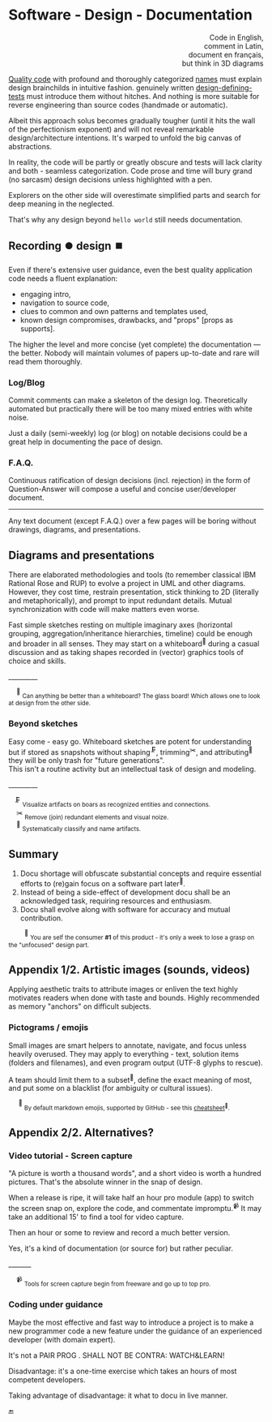 # Software - Design - Documentation

<p dir="rtl">,Code in English<br/>,comment in Latin<br/>,document en français<br/>but think in 3D diagrams</p>

[Quality code](../../QA/README+/code-quality.md) with profound and thoroughly categorized [names](../../~design/names) must explain design brainchilds in intuitive fashion. genuinely written [design-defining-tests](../../~design/drive/) must introduce them without hitches. And nothing is more suitable for reverse engineering than source codes (handmade or automatic). 

Albeit this approach solus becomes gradually tougher (until it hits the wall of the perfectionism exponent) and will not reveal remarkable design/architecture intentions. It's warped to unfold the big canvas of abstractions.

In reality, the code will be partly or greatly obscure and tests will lack clarity and both - seamless categorization. 
Code prose and time will bury grand (no sarcasm) design decisions unless highlighted with a pen. 

Explorers on the other side will overestimate simplified parts and search for deep meaning in the neglected.

That's why any design beyond `hello world` still needs documentation.

## Recording ⏺️ design ⏹️

Even if there's extensive user guidance, even the best quality application code needs a fluent explanation: 

* engaging intro,
* navigation to source code,
* clues to common and own patterns and templates used,
* known design compromises, drawbacks, and "props" [props as supports].

The higher the level and more concise (yet complete) the documentation &mdash; the better. Nobody will maintain volumes of papers up-to-date and rare will read them thoroughly.

### Log/Blog

Commit comments can make a skeleton of the design log. Theoretically automated but practically there will be too many mixed entries with white noise.

Just a daily (semi-weekly) log (or blog) on notable decisions could be a great help in documenting the pace of design. 

### F.A.Q.

Continuous ratification of design decisions (incl. rejection) in the form of Question-Answer will compose a useful and concise user/developer document. 

---

Any text document (except F.A.Q.) over a few pages will be boring without drawings, diagrams, and presentations.

## Diagrams and presentations

There are elaborated methodologies and tools (to remember classical IBM Rational Rose and RUP) to evolve a project in UML and other diagrams. 
However, they cost time, restrain presentation, stick thinking to 2D (literally and metaphorically), and prompt to input redundant details. Mutual synchronization with code will make matters even worse.

Fast simple sketches resting on multiple imaginary axes (horizontal grouping, aggregation/inheritance hierarchies, timeline) could be enough and broader in all senses. 
They may start on a whiteboard<sup>🔲</sup> during a casual discussion and as taking shapes recorded in (vector) graphics tools of choice and skills. 

\_________

&nbsp;&nbsp;&nbsp;&nbsp;<sup>🔲</sup> <sub>Can anything be better than a whiteboard? The glass board! Which allows one to look at design from the other side.</sub>

### Beyond sketches

Easy come - easy go. 
Whiteboard sketches are potent for understanding but if stored as snapshots without shaping<sup>🗜️</sup>, trimming<sup>✂️</sup>, and attributing<sup>🍒</sup> they will be only trash for "future generations".\
This isn't a routine activity but an intellectual task of design and modeling.

\_________

&nbsp;&nbsp;&nbsp;<sup>🗜️</sup> <sub>Visualize artifacts on boars as recognized entities and connections.</sub>\
&nbsp;&nbsp;&nbsp;&nbsp;<sup>✂️</sup> <sub>Remove (join) redundant elements and visual noize.</sub>\
&nbsp;&nbsp;&nbsp;&nbsp;<sup>🍒</sup> <sub>Systematically classify and name artifacts.</sub>

## Summary

1. Docu shortage will obfuscate substantial concepts and require essential efforts to (re)gain focus on a software part later<sup>🔖</sup>.  
2. Instead of being a side-effect of development docu shall be an acknowledged task, requiring resources and enthusiasm.
3. Docu shall evolve along with software for accuracy and mutual contribution.

&nbsp;&nbsp;&nbsp;&nbsp;&nbsp;&nbsp;&nbsp;&nbsp;<sup>🔖</sup> <sub>You are self the consumer&nbsp;**#1** of this product - it's only a week to lose a grasp on the "unfocused" design part.</sub>

## Appendix 1/2. Artistic images (sounds, videos)

Applying aesthetic traits to attribute images or enliven the text highly motivates readers when done with taste and bounds. Highly recommended as memory "anchors" on difficult subjects.

### Pictograms / emojis

Small images are smart helpers to annotate, navigate, and focus unless heavily overused. They may apply to everything - text, solution items (folders and filenames), and even program output (UTF-8 glyphs to rescue).

A team should limit them to a subset<sup>🍋</sup>, define the exact meaning of most, and put some on a blacklist (for ambiguity or cultural issues).

&nbsp;&nbsp;&nbsp;&nbsp;&nbsp;<sup>🍋</sup> <sub>By default markdown emojis, supported by GitHub  - see this [cheatsheet](https://github.com/ikatyang/emoji-cheat-sheet/blob/master/README.md)<sup>🔗</sup>.</sub>


## Appendix 2/2. Alternatives?

### Video tutorial - Screen capture

"A picture is worth a thousand words", and a short video is worth a hundred pictures. That's the absolute winner in the snap of design. 

When a release is ripe, it will take half an hour pro module (app) to switch the screen snap on, explore the code, and commentate impromptu.<sup>📹</sup>
It may take an additional 15' to find a tool for video capture.

Then an hour or some to review and record a much better version.

Yes, it's a kind of documentation (or source for) but rather peculiar.

\_______

&nbsp;&nbsp;&nbsp;&nbsp;<sup>📹</sup> <sub>Tools for screen capture begin from freeware and go up to top pro.</sub>

### Coding under guidance

Maybe the most effective and fast way to introduce a project is to make a new programmer code a new feature under the guidance of an experienced developer (with domain expert).

It's not a PAIR PROG . SHALL NOT BE CONTRA: WATCH&LEARN!

Disadvantage: it's a one-time exercise which takes an hours of most competent developers.

Taking advantage of disadvantage: it  what to docu in live manner.

🔚
